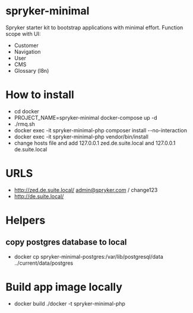  # spryker-minimal
 Spryker starter kit to bootstrap applications with minimal effort.
 Function scope with UI:
 - Customer
 - Navigation
 - User
 - CMS
 - Glossary (l8n)

 # How to install
 - cd docker
 - PROJECT_NAME=spryker-minimal docker-compose up -d
 - ./rmq.sh
 - docker exec -it spryker-minimal-php composer install --no-interaction
 - docker exec -it spryker-minimal-php vendor/bin/install
 - change hosts file and add 127.0.0.1 zed.de.suite.local and 127.0.0.1 de.suite.local
 
 # URLS
 - http://zed.de.suite.local/ admin@spryker.com / change123
 - http://de.suite.local/
 # Helpers
 ## copy postgres database to local
 - docker cp spryker-minimal-postgres:/var/lib/postgresql/data ../current/data/postgres
 
 
 # Build app image locally
 - docker build ./docker -t spryker-minimal-php